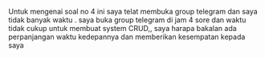 Untuk mengenai soal no 4 ini saya telat membuka group telegram dan saya tidak banyak waktu . saya buka group telegram di jam 4 sore dan waktu tidak cukup untuk membuat system CRUD,, saya harapa bakalan ada perpanjangan waktu kedepannya dan memberikan kesempatan kepada saya
